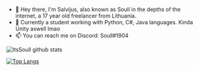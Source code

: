 - 👋 Hey there, I'm Salvijus, also known as Soull in the depths of the internet, a 17 year old freelancer from Lithuania.
- 👀 Currently a student working with Python, C#, Java languages. Kinda Unity aswell lmao
- 📫 You can reach me on Discord: Soull#1904

![ItsSoull github stats](https://github-readme-stats.vercel.app/api?username=ItsSoull&show_icons=true&theme=radical)

[![Top Langs](https://github-readme-stats.vercel.app/api/top-langs/?username=ItsSoull&layout=compact&theme=radical)](https://github.com/anuraghazra/github-readme-stats)
